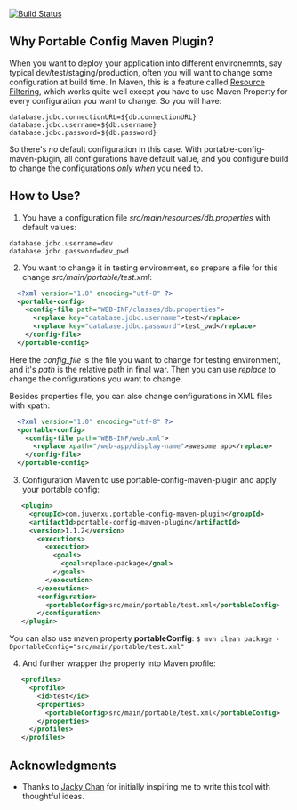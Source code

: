 [![Build Status](https://api.travis-ci.org/juven/portable-config-maven-plugin.png)](https://travis-ci.org/juven/portable-config-maven-plugin)


## Why Portable Config Maven Plugin?

When you want to deploy your application into different environemnts, say typical dev/test/staging/production, often you will want to change
some configuration at build time. In Maven, this is a feature called [Resource Filtering](http://maven.apache.org/plugins/maven-resources-plugin/examples/filter.html),
which works quite well except you have to use Maven Property for every configuration you want to change. So you will have:

```
database.jdbc.connectionURL=${db.connectionURL}
database.jdbc.username=${db.username}
database.jdbc.password=${db.password}
```

So there's _no_ default configuration in this case. With portable-config-maven-plugin, all configurations have default value, and you configure build
to change the configurations _only when_ you need to.

## How to Use?

1. You have a configuration file _src/main/resources/db.properties_ with default values:

  ```
database.jdbc.username=dev
database.jdbc.password=dev_pwd
  ```

2. You want to change it in testing environment, so prepare a file for this change _src/main/portable/test.xml_:

  ```xml
    <?xml version="1.0" encoding="utf-8" ?>
    <portable-config>
      <config-file path="WEB-INF/classes/db.properties">
        <replace key="database.jdbc.username">test</replace>
        <replace key="database.jdbc.password">test_pwd</replace>
      </config-file>
    </portable-config>
  ```

 Here the _config_file_ is the file you want to change for testing environment, and it's _path_ is the relative path in final war.
 Then you can use _replace_ to change the configurations you want to change.

 Besides properties file, you can also change configurations in XML files with xpath:

  ```xml
    <?xml version="1.0" encoding="utf-8" ?>
    <portable-config>
      <config-file path="WEB-INF/web.xml">
        <replace xpath="/web-app/display-name">awesome app</replace>
      </config-file>
    </portable-config>
  ```
3. Configuration Maven to use portable-config-maven-plugin and apply your portable config:

  ```xml
     <plugin>
       <groupId>com.juvenxu.portable-config-maven-plugin</groupId>
       <artifactId>portable-config-maven-plugin</artifactId>
       <version>1.1.2</version>
         <executions>
           <execution>
             <goals>
               <goal>replace-package</goal>
             </goals>
           </execution>
         </executions>
         <configuration>
           <portableConfig>src/main/portable/test.xml</portableConfig>
         </configuration>
     </plugin>
   ```

 You can also use maven property __portableConfig__:
 `$ mvn clean package -DportableConfig="src/main/portable/test.xml"`

4. And further wrapper the property into Maven profile:

  ```xml
     <profiles>
       <profile>
         <id>test</id>
         <properties>
           <portableConfig>src/main/portable/test.xml</portableConfig>
         </properties>
       </profiles>
     </profiles>
  ```

## Acknowledgments

* Thanks to [Jacky Chan](https://github.com/linux-china) for initially inspiring me to write this tool with thoughtful ideas.
